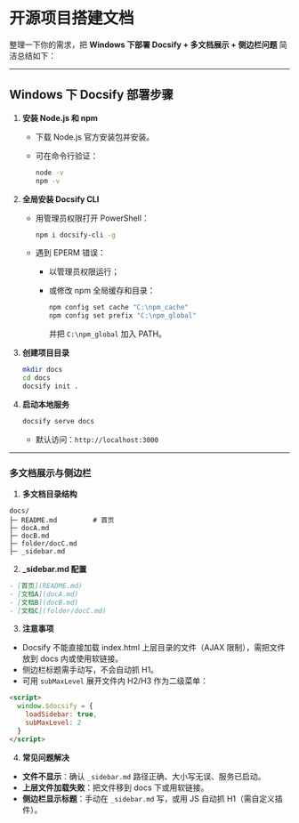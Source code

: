 # 开源项目搭建文档

整理一下你的需求，把 **Windows 下部署 Docsify + 多文档展示 + 侧边栏问题** 简洁总结如下：

---

## Windows 下 Docsify 部署步骤

1. **安装 Node.js 和 npm**
   
   * 下载 Node.js 官方安装包并安装。
   
   * 可在命令行验证：
     
     ```bash
     node -v
     npm -v
     ```

2. **全局安装 Docsify CLI**
   
   * 用管理员权限打开 PowerShell：
     
     ```bash
     npm i docsify-cli -g
     ```
   
   * 遇到 EPERM 错误：
     
     * 以管理员权限运行；
     
     * 或修改 npm 全局缓存和目录：
       
       ```bash
       npm config set cache "C:\npm_cache"
       npm config set prefix "C:\npm_global"
       ```
       
       并把 `C:\npm_global` 加入 PATH。

3. **创建项目目录**
   
   ```bash
   mkdir docs
   cd docs
   docsify init .
   ```

4. **启动本地服务**
   
   ```bash
   docsify serve docs
   ```
   
   * 默认访问：`http://localhost:3000`

---

### 多文档展示与侧边栏

1. **多文档目录结构**

```
docs/
├─ README.md         # 首页
├─ docA.md
├─ docB.md
├─ folder/docC.md
├─ _sidebar.md
```

2. **_sidebar.md 配置**

```markdown
- [首页](README.md)
- [文档A](docA.md)
- [文档B](docB.md)
- [文档C](folder/docC.md)
```

3. **注意事项**
* Docsify 不能直接加载 index.html 上层目录的文件（AJAX 限制），需把文件放到 docs 内或使用软链接。
* 侧边栏标题需手动写，不会自动抓 H1。
* 可用 `subMaxLevel` 展开文件内 H2/H3 作为二级菜单：

```html
<script>
  window.$docsify = {
    loadSidebar: true,
    subMaxLevel: 2
  }
</script>
```

4. **常见问题解决**
* **文件不显示**：确认 `_sidebar.md` 路径正确、大小写无误、服务已启动。
* **上层文件加载失败**：把文件移到 docs 下或用软链接。
* **侧边栏显示标题**：手动在 `_sidebar.md` 写，或用 JS 自动抓 H1（需自定义插件）。

